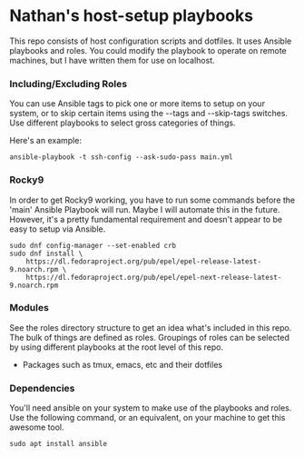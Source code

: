 # Nathan's host-setup playbooks

This repo consists of host configuration scripts and dotfiles.  It
uses Ansible playbooks and roles.  You could modify the playbook to
operate on remote machines, but I have written them for use on
localhost.

### Including/Excluding Roles

You can use Ansible tags to pick one or more items to setup on your
system, or to skip certain items using the --tags and --skip-tags
switches.  Use different playbooks to select gross categories of
things.

Here's an example:

    ansible-playbook -t ssh-config --ask-sudo-pass main.yml

### Rocky9

In order to get Rocky9 working, you have to run some commands before
the 'main' Ansible Playbook will run. Maybe I will automate this in
the future. However, it's a pretty fundamental requirement and doesn't
appear to be easy to setup via Ansible.

    sudo dnf config-manager --set-enabled crb
    sudo dnf install \
        https://dl.fedoraproject.org/pub/epel/epel-release-latest-9.noarch.rpm \
        https://dl.fedoraproject.org/pub/epel/epel-next-release-latest-9.noarch.rpm

### Modules

See the roles directory structure to get an idea what's included in
this repo.  The bulk of things are defined as roles.  Groupings of
roles can be selected by using different playbooks at the root level
of this repo.

* Packages such as tmux, emacs, etc and their dotfiles


### Dependencies

You'll need ansible on your system to make use of the playbooks and
roles.  Use the following command, or an equivalent, on your machine
to get this awesome tool.

    sudo apt install ansible
